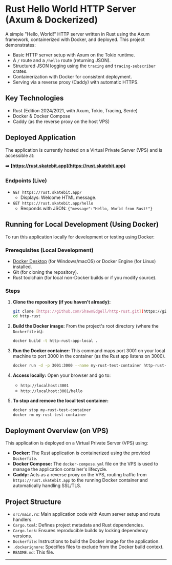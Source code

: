 # Rust Hello World HTTP Server (Axum & Dockerized)

A simple "Hello, World!" HTTP server written in Rust using the Axum framework, containerized with Docker, and deployed. This project demonstrates:

- Basic HTTP server setup with Axum on the Tokio runtime.
- A `/` route and a `/hello` route (returning JSON).
- Structured JSON logging using the `tracing` and `tracing-subscriber` crates.
- Containerization with Docker for consistent deployment.
- Serving via a reverse proxy (Caddy) with automatic HTTPS.

## Key Technologies

- Rust (Edition 2024/2021, with Axum, Tokio, Tracing, Serde)
- Docker & Docker Compose
- Caddy (as the reverse proxy on the host VPS)

## Deployed Application

The application is currently hosted on a Virtual Private Server (VPS) and is accessible at:

➡️ **[https://rust.skatebit.app](https://rust.skatebit.app)**

### Endpoints (Live)

- `GET https://rust.skatebit.app/`
  - Displays: Welcome HTML message.
- `GET https://rust.skatebit.app/hello`
  - Responds with JSON: `{"message":"Hello, World from Rust!"}`

## Running for Local Development (Using Docker)

To run this application locally for development or testing using Docker:

### Prerequisites (Local Development)

- [Docker Desktop](https://www.docker.com/products/docker-desktop/) (for Windows/macOS) or Docker Engine (for Linux) installed.
- Git (for cloning the repository).
- Rust toolchain (for local non-Docker builds or if you modify source).

### Steps

1.  **Clone the repository (if you haven't already):**

    ```bash
    git clone [https://github.com/ShawnEdgell/http-rust.git](https://github.com/ShawnEdgell/http-rust.git) # Replace with your actual repo URL
    cd http-rust
    ```

2.  **Build the Docker image:**
    From the project's root directory (where the `Dockerfile` is):

    ```bash
    docker build -t http-rust-app-local .
    ```

3.  **Run the Docker container:**
    This command maps port 3001 on your local machine to port 3000 in the container (as the Rust app listens on 3000).

    ```bash
    docker run -d -p 3001:3000 --name my-rust-test-container http-rust-app-local
    ```

4.  **Access locally:**
    Open your browser and go to:

    - `http://localhost:3001`
    - `http://localhost:3001/hello`

5.  **To stop and remove the local test container:**
    ```bash
    docker stop my-rust-test-container
    docker rm my-rust-test-container
    ```

## Deployment Overview (on VPS)

This application is deployed on a Virtual Private Server (VPS) using:

- **Docker:** The Rust application is containerized using the provided `Dockerfile`.
- **Docker Compose:** The `docker-compose.yml` file on the VPS is used to manage the application container's lifecycle.
- **Caddy:** Acts as a reverse proxy on the VPS, routing traffic from `https://rust.skatebit.app` to the running Docker container and automatically handling SSL/TLS.

## Project Structure

- `src/main.rs`: Main application code with Axum server setup and route handlers.
- `Cargo.toml`: Defines project metadata and Rust dependencies.
- `Cargo.lock`: Ensures reproducible builds by locking dependency versions.
- `Dockerfile`: Instructions to build the Docker image for the application.
- `.dockerignore`: Specifies files to exclude from the Docker build context.
- `README.md`: This file.

---
